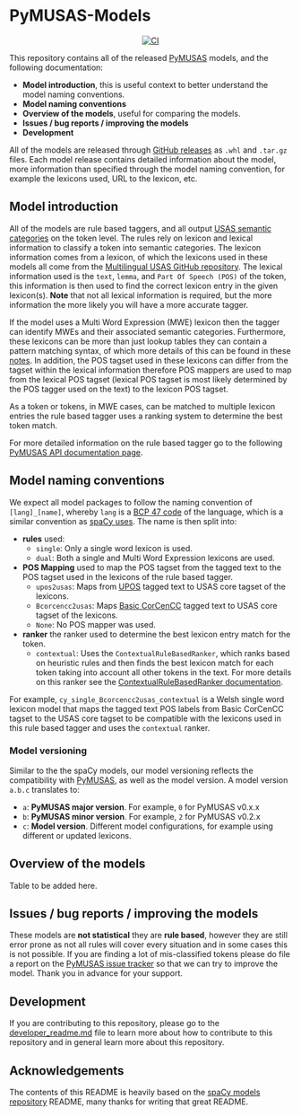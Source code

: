 # PyMUSAS-Models

<p align="center">
    <a href="https://github.com/UCREL/pymusas-models/actions/workflows/ci.yml">
            <img alt="CI" src="https://github.com/UCREL/pymusas-models/actions/workflows/ci.yml/badge.svg?branch=main&event=push"/>
    </a>
</p>

This repository contains all of the released [PyMUSAS](https://ucrel.github.io/pymusas/) models, and the following documentation:

* **Model introduction**, this is useful context to better understand the model naming conventions.
* **Model naming conventions**
* **Overview of the models**, useful for comparing the models.
* **Issues / bug reports / improving the models**
* **Development**

All of the models are released through [GitHub releases](https://github.com/UCREL/pymusas-models/releases) as `.whl` and `.tar.gz` files. Each model release contains detailed information about the model, more information than specified through the model naming convention, for example the lexicons used, URL to the lexicon, etc.

## Model introduction

All of the models are rule based taggers, and all output [USAS semantic categories](https://ucrel.lancs.ac.uk/usas/) on the token level. The rules rely on lexicon and lexical information to classify a token into semantic categories. The lexicon information comes from a lexicon, of which the lexicons used in these models all come from the [Multilingual USAS GitHub repository](https://github.com/UCREL/Multilingual-USAS). The lexical information used is the `text`, `lemma`, and `Part Of Speech (POS)` of the token, this information is then used to find the correct lexicon entry in the given lexicon(s). **Note** that not all lexical information is required, but the more information the more likely you will have a more accurate tagger.

If the model uses a Multi Word Expression (MWE) lexicon then the tagger can identify MWEs and their associated semantic categories. Furthermore, these lexicons can be more than just lookup tables they can contain a pattern matching syntax, of which more details of this can be found in these [notes](). In addition, the POS tagset used in these lexicons can differ from the tagset within the lexical information therefore POS mappers are used to map from the lexical POS tagset (lexical POS tagset is most likely determined by the POS tagger used on the text) to the lexicon POS tagset.

As a token or tokens, in MWE cases, can be matched to multiple lexicon entries the rule based tagger uses a ranking system to determine the best token match.

For more detailed information on the rule based tagger go to the following [PyMUSAS API documentation page]().

## Model naming conventions
 
We expect all model packages to follow the naming convention of `[lang]_[name]`, whereby `lang` is a [BCP 47 code](https://www.w3.org/International/articles/language-tags/) of the language, which is a similar convention as [spaCy uses](https://github.com/explosion/spacy-models#model-naming-conventions). The name is then split into:

* **rules** used:
    * `single`: Only a single word lexicon is used.
    * `dual`: Both a single and Multi Word Expression lexicons are used.
* **POS Mapping** used to map the POS tagset from the tagged text to the POS tagset used in the lexicons of the rule based tagger.
    * `upos2usas`: Maps from [UPOS](https://universaldependencies.org/u/pos/) tagged text to USAS core tagset of the lexicons.
    * `Bcorcencc2usas`: Maps [Basic CorCenCC](https://ucrel.github.io/pymusas/api/pos_mapper) tagged text to USAS core tagset of the lexicons.
    * `None`: No POS mapper was used.
* **ranker** the ranker used to determine the best lexicon entry match for the token.
    * `contextual`: Uses the `ContextualRuleBasedRanker`, which ranks based on heuristic rules and then finds the best lexicon match for each token taking into account all other tokens in the text. For more details on this ranker see the [ContextualRuleBasedRanker documentation]().

For example, `cy_single_Bcorcencc2usas_contextual` is a Welsh single word lexicon model that maps the tagged text POS labels from Basic CorCenCC tagset to the USAS core tagset to be compatible with the lexicons used in this rule based tagger and uses the `contextual` ranker.

### Model versioning

Similar to the the spaCy models, our model versioning reflects the compatibility with [PyMUSAS](https://github.com/ucrel/pymusas), as well as the model version. A model version `a.b.c` translates to:

* `a`: **PyMUSAS major version**. For example, `0` for PyMUSAS v0.x.x
* `b`: **PyMUSAS minor version**. For example, `2` for PyMUSAS v0.2.x
* `c`: **Model version**. Different model configurations, for example using different or updated lexicons.

## Overview of the models

Table to be added here.

## Issues / bug reports / improving the models

These models are **not statistical** they are **rule based**, however they are still error prone as not all rules will cover every situation and in some cases this is not possible. If you are finding a lot of mis-classified tokens please do file a report on the [PyMUSAS issue tracker](https://github.com/UCREL/pymusas/issues) so that we can try to improve the model. Thank you in advance for your support.

## Development

If you are contributing to this repository, please go to the [developer_readme.md](./developer_readme.md) file to learn more about how to contribute to this repository and in general learn more about this repository.

## Acknowledgements

The contents of this README is heavily based on the [spaCy models repository](https://github.com/explosion/spacy-models) README, many thanks for writing that great README.